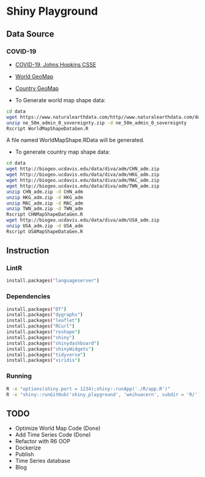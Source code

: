 # Shiny Playground

## Data Source

### COVID-19

- [COVID-19, Johns Hopkins CSSE](https://github.com/CSSEGISandData/COVID-19)
- [World GeoMap](https://www.naturalearthdata.com/)
- [Country GeoMap](https://www.diva-gis.org/)

- To Generate world map shape data:

```bash
cd data
wget https://www.naturalearthdata.com/http//www.naturalearthdata.com/download/50m/cultural/ne_50m_admin_0_sovereignty.zip
unzip ne_50m_admin_0_sovereignty.zip -d ne_50m_admin_0_sovereignty
Rscript WorldMapShapeDataGen.R
```

A file named WorldMapShape.RData will be generated.

- To generate country map shape data:

```bash
cd data
wget http://biogeo.ucdavis.edu/data/diva/adm/CHN_adm.zip
wget http://biogeo.ucdavis.edu/data/diva/adm/HKG_adm.zip
wget http://biogeo.ucdavis.edu/data/diva/adm/MAC_adm.zip
wget http://biogeo.ucdavis.edu/data/diva/adm/TWN_adm.zip
unzip CHN_adm.zip -d CHN_adm
unzip HKG_adm.zip -d HKG_adm
unzip MAC_adm.zip -d MAC_adm
unzip TWN_adm.zip -d TWN_adm
Rscript CHNMapShapeDataGen.R
wget http://biogeo.ucdavis.edu/data/diva/adm/USA_adm.zip
unzip USA_adm.zip -d USA_adm
Rscript USAMapShapeDataGen.R
```

## Instruction

### LintR

```bash
install.packages("languageserver")
```

### Dependencies

```bash
install.packages("DT")
install.packages("dygraphs")
install.packages("leaflet")
install.packages("RCurl")
install.packages("reshape")
install.packages("shiny")
install.packages("shinydashboard")
install.packages("shinyWidgets")
install.packages("tidyverse")
install.packages("viridis")
```

### Running

```bash
R -e "options(shiny.port = 1234);shiny::runApp('./R/app.R')"
R -e "shiny::runGitHub('shiny_playground', 'weihuacern', subdir = 'R/')"
```

## TODO

- Optimize World Map Code (Done)
- Add Time Series Code (Done)
- Refactor with R6 OOP
- Dockerize
- Publish
- Time Series database
- Blog
